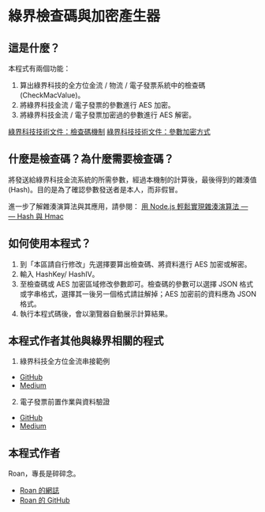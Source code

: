 # 綠界檢查碼與加密產生器
## 這是什麼？
本程式有兩個功能： 
1. 算出綠界科技的全方位金流 / 物流 / 電子發票系統中的檢查碼 (CheckMacValue)。 
2. 將綠界科技金流 / 電子發票的參數進行 AES 加密。 
3. 將綠界科技金流 / 電子發票加密過的參數進行 AES 解密。 

[綠界科技技術文件：檢查碼機制](https://developers.ecpay.com.tw/?p=2902) 
[綠界科技技術文件：參數加密方式](https://developers.ecpay.com.tw/?p=7958)

 ## 什麼是檢查碼？為什麼需要檢查碼？ 
將發送給綠界科技金流系統的所需參數，經過本機制的計算後，最後得到的雜湊值(Hash)。目的是為了確認參數發送者是本人，而非假冒。 

進一步了解雜湊演算法與其應用，請參閱： [用 Node.js 輕鬆實現雜湊演算法 — — Hash 與 Hmac](http://tinyurl.com/3dyh5nzz) 

## 如何使用本程式？
 1. 到「本區請自行修改」先選擇要算出檢查碼、將資料進行 AES 加密或解密。
 2. 輸入 HashKey/ HashIV。
 3. 至檢查碼或 AES 加密區域修改參數即可。檢查碼的參數可以選擇 JSON 格式或字串格式，選擇其一後另一個格式請註解掉；AES 加密前的資料應為 JSON 格式。
 4. 執行本程式碼後，會以瀏覽器自動展示計算結果。 

## 本程式作者其他與綠界相關的程式 
1. 綠界科技全方位金流串接範例 
- [GitHub](https://github.com/evojroan/ECPay_AioCheckout) 
- [Medium](https://medium.com/@roan6903/ecpay-aioexampple-37073ceeb853) 

2. 電子發票前置作業與資料驗證 
- [GitHub](https://github.com/evojroan/ECPAy_EInvoice_Data_Verification) 
- [Medium](https://medium.com/@roan6903/ecpay-einvoice-data-verification-cbd212cb6d63) 

## 本程式作者
Roan，專長是碎碎念。 
- [Roan 的網誌](https://medium.com/@roan6903) 
- [Roan 的 GitHub](https://github.com/evojroan) 